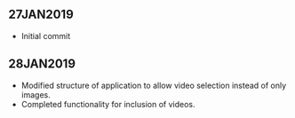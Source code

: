 27JAN2019
----------
* Initial commit

28JAN2019
----------
* Modified structure of application to allow video selection instead of only images.
* Completed functionality for inclusion of videos.
